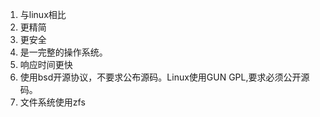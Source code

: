 1. 与linux相比
1. 更精简
2. 更安全
3. 是一完整的操作系统。
4. 响应时间更快
5. 使用bsd开源协议，不要求公布源码。Linux使用GUN GPL,要求必须公开源码。
6. 文件系统使用zfs